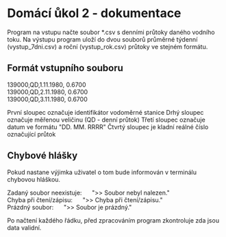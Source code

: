 # Domácí ůkol 2 - dokumentace
Program na vstupu načte soubor *.csv s denními průtoky daného vodního toku. Na výstupu program uloží do dvou souborů průměrné týdenní (vystup_7dni.csv) a roční (vystup_rok.csv) průtoky ve stejném formátu.
## Formát vstupního souboru
139000,QD,1.11.1980,    0.6700<br/>
139000,QD,2.11.1980,    0.6700<br/>
139000,QD,3.11.1980,    0.6700<br/>

První sloupec označuje identifikátor vodoměrné stanice
Drhý sloupec označuje měřenou veličinu (QD - denní průtok)
Třetí sloupec označuje datum ve formátu "DD. MM. RRRR"
Čtvrtý sloupec je kladní reálné číslo označující průtok
## Chybové hlášky
Pokud nastane výjimka uživatel o tom bude informován v terminálu chybovou hláškou.

Zadaný soubor neexistuje:&nbsp;&nbsp;&nbsp;&nbsp;&nbsp;&nbsp;">> Soubor nebyl nalezen."<br/>
Chyba při čtení/zápisu:&nbsp;&nbsp;&nbsp;&nbsp;&nbsp;&nbsp;">> Chyba při čtení/zápisu." <br/>
Prázdný soubor:&nbsp;&nbsp;&nbsp;&nbsp;&nbsp;&nbsp;">> Soubor je prázdný."<br/>

Po načtení každého řádku, před zpracováním program zkontroluje zda jsou data validní.
